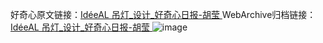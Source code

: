 好奇心原文链接：[IdéeAL 吊灯_设计_好奇心日报-胡莹 ](https://www.qdaily.com/articles/11196.html)
WebArchive归档链接：[IdéeAL 吊灯_设计_好奇心日报-胡莹 ](http://web.archive.org/web/20190623163916/https://www.qdaily.com/articles/11196.html)
![image](http://ww3.sinaimg.cn/large/007d5XDply1g3wd4dc7jcj30u04jfk6s)